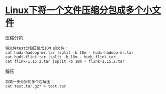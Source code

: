 # [Linux下将一个文件压缩分包成多个小文件](https://www.cnblogs.com/anyux/p/9890446.html)

压缩分包

```
将文件test分包压缩成10M 的文件：
cat hudi-hadoop-mr.tar |split -b 18m - hudi-hadoop-mr.tar
cat hudi-flink.tar |split -b 18m - hudi-flink.tar
cat flink-1.15.2.tar |split -b 18m - flink-1.15.2.tar
```

解压

```
将第一步分拆的多个包解压：
cat test.tar.gz* > test.tar

```

